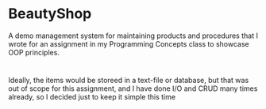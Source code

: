 # BeautyShop
A demo management system for maintaining products and procedures that I wrote for an assignment in my Programming Concepts class to showcase OOP principles.

#
Ideally, the items would be storeed in a text-file or database, but that was out of scope for this assignment, and I have done I/O and CRUD many times already, so I decided just to keep it simple this time
